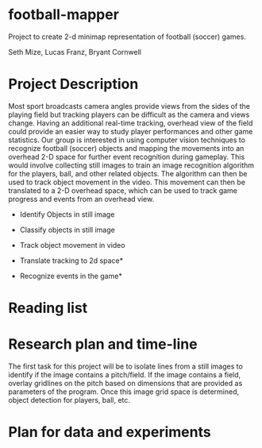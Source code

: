 # football-mapper
Project to create 2-d minimap representation of football (soccer) games.

Seth Mize, Lucas Franz, Bryant Cornwell
# Project Description
Most sport broadcasts camera angles provide views from the sides of the playing field but tracking players can be difficult as the camera and views change. Having an additional real-time tracking, overhead view of the field could provide an easier way to study player performances and other game statistics. Our group is interested in using computer vision techniques to recognize football (soccer) objects and mapping the movements into an overhead 2-D space for further event recognition during gameplay. This would involve collecting still images to train an image recognition algorithm for the players, ball, and other related objects. The algorithm can then be used to track object movement in the video. This movement can then be translated to a 2-D overhead space, which can be used to track game progress and events from an overhead view.

- Identify Objects in still image

- Classify objects in still image

- Track object movement in video

- Translate tracking to 2d space*

- Recognize events in the game*
# Reading list
# Research plan and time-line

The first task for this project will be to isolate lines from a still images to identify if the image contains a pitch/field. If the image contains a field, overlay gridlines on the pitch based on dimensions that are provided as parameters of the program. Once this image grid space is determined, object detection for players, ball, etc. 

# Plan for data and experiments
